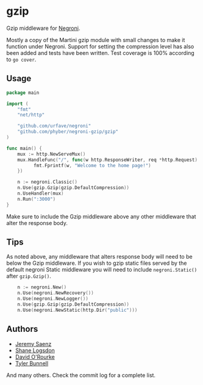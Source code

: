 # gzip

Gzip middleware for [Negroni](https://github.com/urfave/negroni).

Mostly a copy of the Martini gzip module with small changes to make it function
under Negroni. Support for setting the compression level has also been added
and tests have been written. Test coverage is 100% according to `go cover`.

## Usage

~~~ go
package main

import (
    "fmt"
    "net/http"

    "github.com/urfave/negroni"
    "github.com/phyber/negroni-gzip/gzip"
)

func main() {
    mux := http.NewServeMux()
    mux.HandleFunc("/", func(w http.ResponseWriter, req *http.Request) {
    	  fmt.Fprintf(w, "Welcome to the home page!")
    })

    n := negroni.Classic()
    n.Use(gzip.Gzip(gzip.DefaultCompression))
    n.UseHandler(mux)
    n.Run(":3000")
}
~~~

Make sure to include the Gzip middleware above any other middleware that alter
the response body.

## Tips

As noted above, any middleware that alters response body will need to be below
the Gzip middleware. If you wish to gzip static files served by the default
negroni Static middleware you will need to include `negroni.Static()` after
`gzip.Gzip()`.

~~~go
    n := negroni.New()
    n.Use(negroni.NewRecovery())
    n.Use(negroni.NewLogger())
    n.Use(gzip.Gzip(gzip.DefaultCompression))
    n.Use(negroni.NewStatic(http.Dir("public")))
~~~

## Authors
* [Jeremy Saenz](http://github.com/codegangsta)
* [Shane Logsdon](http://github.com/slogsdon)
* [David O'Rourke](https://github.com/phyber)
* [Tyler Bunnell](https://github.com/tylerb)

And many others. Check the commit log for a complete list.
